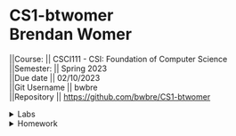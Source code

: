 # CS1-btwomer <br /> Brendan Womer <br />
||Course:      || CSCI111 - CSI: Foundation of Computer Science     <br />
||Semester:    || Spring 2023   <br />
||Due date     || 02/10/2023     <br />
||Git Username || bwbre          <br />
||Repository   || https://github.com/bwbre/CS1-btwomer   <br />


<details>
<summary>Labs</summary>
<br>
    Lab1 <br/>
name:       || STD IO LAB1     <br />
description || Draw the specified ASCII art <br />
date :      || 02/10/2023    <br />
due date    || 02/10/2023     <br />
progress:   || 100%          <br />
location    || CS1-btwomer/labs/ascii/  <br />
self-grade: || 100%          <br />
Notes:      || Draw specified ASCII art as well as the box with text between and save as main.cpp in appropriate folder
<br />
</details>

<details>
<summary>Homework</summary>
<br>
    Homework 01 <br/>
name:      || STD IO LAB     <br />
date :     || 02/13/2023    <br />
due date   || 02/13/2023     <br />
progress:  || 100%          <br />
location   || CS1-btwomer/assignments/stdio  <br />
self-grade:|| 100%          <br />
Notes:     || Ask for user input, greet using name, then Output/draw all 7 stages of the hangman game.<br/>
</details>

<!-- name Brendan 

name |lab #1|
description |  |
due date | |
status
location
self grade
notes

## lab X
 -->
